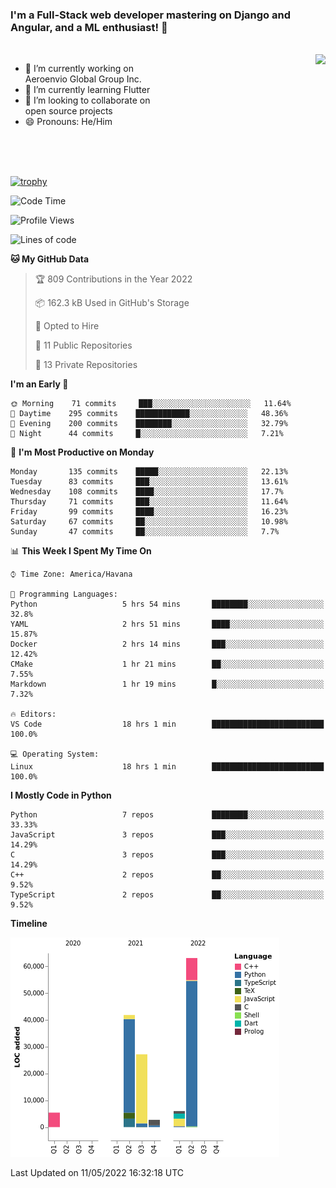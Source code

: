 ### I'm a Full-Stack web developer mastering on Django and Angular, and a ML enthusiast!  👋

<br/>

<img align="right" height="250"  src="https://media1.giphy.com/media/qgQUggAC3Pfv687qPC/giphy.gif?cid=ecf05e470ttfxgsj072btembitu1zn4ti3t3cdyg4jo5b3by&rid=giphy.gif&ct=g" />

 <div style="width:50%">
    <ul>
      <li>🔭 I’m currently working on Aeroenvio Global Group Inc.</li>
      <li>🌱 I’m currently learning Flutter</li>
      <li>👯 I’m looking to collaborate on open source projects</li>
      <li>😄 Pronouns: He/Him</li>
<!--       <li>⚡ Fun fact: I started my first professional project for a company as web dev without knowing any JS </li> -->
    </ul>
  </div>
  
<br/><br/><br/>

[![trophy](https://github-profile-trophy.vercel.app/?username=dfg-98&row=3&column=3&theme=monokai)](https://github.com/ryo-ma/github-profile-trophy)


<!--START_SECTION:waka-->
![Code Time](http://img.shields.io/badge/Code%20Time-185%20hrs%2018%20mins-blue)

![Profile Views](http://img.shields.io/badge/Profile%20Views-1-blue)

![Lines of code](https://img.shields.io/badge/From%20Hello%20World%20I%27ve%20Written-146%20Thousand%20lines%20of%20code-blue)

**🐱 My GitHub Data** 

> 🏆 809 Contributions in the Year 2022
 > 
> 📦 162.3 kB Used in GitHub's Storage 
 > 
> 💼 Opted to Hire
 > 
> 📜 11 Public Repositories 
 > 
> 🔑 13 Private Repositories  
 > 
**I'm an Early 🐤** 

```text
🌞 Morning    71 commits     ███░░░░░░░░░░░░░░░░░░░░░░   11.64% 
🌆 Daytime    295 commits    ████████████░░░░░░░░░░░░░   48.36% 
🌃 Evening    200 commits    ████████░░░░░░░░░░░░░░░░░   32.79% 
🌙 Night      44 commits     █░░░░░░░░░░░░░░░░░░░░░░░░   7.21%

```
📅 **I'm Most Productive on Monday** 

```text
Monday       135 commits    █████░░░░░░░░░░░░░░░░░░░░   22.13% 
Tuesday      83 commits     ███░░░░░░░░░░░░░░░░░░░░░░   13.61% 
Wednesday    108 commits    ████░░░░░░░░░░░░░░░░░░░░░   17.7% 
Thursday     71 commits     ███░░░░░░░░░░░░░░░░░░░░░░   11.64% 
Friday       99 commits     ████░░░░░░░░░░░░░░░░░░░░░   16.23% 
Saturday     67 commits     ██░░░░░░░░░░░░░░░░░░░░░░░   10.98% 
Sunday       47 commits     ██░░░░░░░░░░░░░░░░░░░░░░░   7.7%

```


📊 **This Week I Spent My Time On** 

```text
⌚︎ Time Zone: America/Havana

💬 Programming Languages: 
Python                   5 hrs 54 mins       ████████░░░░░░░░░░░░░░░░░   32.8% 
YAML                     2 hrs 51 mins       ████░░░░░░░░░░░░░░░░░░░░░   15.87% 
Docker                   2 hrs 14 mins       ███░░░░░░░░░░░░░░░░░░░░░░   12.42% 
CMake                    1 hr 21 mins        ██░░░░░░░░░░░░░░░░░░░░░░░   7.55% 
Markdown                 1 hr 19 mins        █░░░░░░░░░░░░░░░░░░░░░░░░   7.32%

🔥 Editors: 
VS Code                  18 hrs 1 min        █████████████████████████   100.0%

💻 Operating System: 
Linux                    18 hrs 1 min        █████████████████████████   100.0%

```

**I Mostly Code in Python** 

```text
Python                   7 repos             ████████░░░░░░░░░░░░░░░░░   33.33% 
JavaScript               3 repos             ███░░░░░░░░░░░░░░░░░░░░░░   14.29% 
C                        3 repos             ███░░░░░░░░░░░░░░░░░░░░░░   14.29% 
C++                      2 repos             ██░░░░░░░░░░░░░░░░░░░░░░░   9.52% 
TypeScript               2 repos             ██░░░░░░░░░░░░░░░░░░░░░░░   9.52%

```


**Timeline**

![Chart not found](https://raw.githubusercontent.com/dfg-98/dfg-98/main/charts/bar_graph.png) 


 Last Updated on 11/05/2022 16:32:18 UTC
<!--END_SECTION:waka-->
